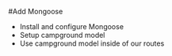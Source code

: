 #Add Mongoose
* Install and configure Mongoose
* Setup campground model
* Use campground model inside of our routes